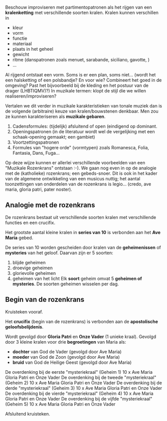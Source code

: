 Beschouw improviseren met partimentopatronen als het rijgen van een **kralenketting** met verschillende soorten kralen. Kralen kunnen verschillen in
- kleur
- vorm 
- functie
- materiaal
- plaats in het geheel
- gewicht
- ritme (danspatronen zoals menuet, sarabande, siciliano, gavotte, )
- ...

Al rijgend ontstaat een vorm. Soms is er een plan, soms niet... (wordt het een halsketting of een polsbandje? En voor wie? Combineert het goed in de omgeving? Past het bijvoorbeeld bij de kleding en het postuur van de drager (LHBTIQMV)?) In muzikale termen: klopt de stijl die we willen realiseren/improviseren? 

Vertalen we dit verder in muzikale karakteristieken van tonale muziek dan is de volgende (arbitraire) keuze van kralen/bouwstenen denkbaar. Men zou ze kunnen karakteriseren als **muzikale gebaren**.
1. Cadensformules: (tijdelijk) afsluitend of open (eindigend op dominant.
2. Openingspatronen (in de literatuur wordt wel de vergelijking met een schaak-opening gemaakt; een gambiet)
3. Voortzettingspatronen
4. Formules van "hogere orde" (vormtypen) zoals Romanesca, Folia, Fantasia, Dans, Fuga...

Op deze wijze kunnen er allerlei verschillende voorbeelden van een "Muzikale Rozenkrans" ontstaan :-). We gaan nog even in op de analogie met de (katholieke) rozenkrans; een gebeds-snoer. Dit is ook in het kader van de algemene ontwikkeling van een musicus nuttig; het aantal toonzettingen van onderdelen van de rozenkrans is legio... (credo, ave maria, gloria patri, pater noster).
## Analogie met de rozenkrans
De rozenkrans bestaat uit verschillende soorten kralen met verschillende functies en een crucifix.

Het grootste aantal kleine kralen in **series van 10** is verbonden aan het **Ave Maria** gebed.

De series van 10 worden gescheiden door kralen van de **geheimenissen** of **mysteries** van het geloof. Daarvan zijn er 5 soorten:
1. blijde geheimen
2. droevige geheimen
3. glorievolle geheimen
4. geheimen van het licht
Elk **soort** geheim omvat 5 **geheimen of mysteries**. De soorten geheimen wisselen per dag.
## Begin van de rozenkrans
Kruisteken vooraf.

Het **crucifix** (begin van de rozenkrans) is verbonden aan de **apostolische geloofsbelijdenis**.

Wordt gevolgd door **Gloria Patri** en **Onze Vader** (1 unieke kraal).
Gevolgd door 3 kleine kralen voor drie **begroetingen** van Maria als:
- **dochter** van God de Vader (gevolgd door Ave Maria)
- **moeder** van God de Zoon (gevolgd door Ave Maria)
- **bruid** van God de Heilige Geest (gevolgd door Ave Maria)

De overdenking bij de eerste "mysteriekraal" (Geheim 1)
10 x Ave Maria
Gloria Patri en Onze Vader
De overdenking bij de tweede "mysteriekraal" (Geheim 2)
10 x Ave Maria
Gloria Patri en Onze Vader
De overdenking bij de derde "mysteriekraal" (Geheim 3)
10 x Ave Maria
Gloria Patri en Onze Vader
De overdenking bij de vierde "mysteriekraal" (Geheim 4)
10 x Ave Maria
Gloria Patri en Onze Vader
De overdenking bij de vijfde "mysteriekraal" (Geheim 5)
10 x Ave Maria
Gloria Patri en Onze Vader

Afsluitend kruisteken.
